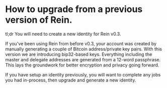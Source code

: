 # How to upgrade from a previous version of Rein.

tl;dr You will need to create a new identity for Rein v0.3.

If you've been using Rein from before v0.3, your account was created by manually generating a couple of Bitcoin address/private key pairs. With this version we are introducing bip32-based keys. Everything including the master and delegate addresses are generated from a 12-word passphrase. This lays the groundwork for better encryption and privacy going forward. 

If you have setup an identity previously, you will want to complete any jobs you had in-process, then upgrade and generate a new identity.
